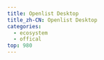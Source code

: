 ```yaml
---
title: Openlist Desktop
title_zh-CN: Openlist Desktop
categories:
  - ecosystem
  - offical
top: 980
---
```


<WorkInProgress />